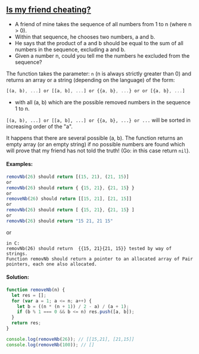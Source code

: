 ## [Is my friend cheating?](https://www.codewars.com/kata/5547cc7dcad755e480000004/javascript)

- A friend of mine takes the sequence of all numbers from 1 to n (where n > 0).
- Within that sequence, he chooses two numbers, a and b.
- He says that the product of a and b should be equal to the sum of all numbers in the sequence, excluding a and b.
- Given a number n, could you tell me the numbers he excluded from the sequence?

The function takes the parameter: `n` (n is always strictly greater than 0) and returns an array or a string (depending on the language) of the form:

```js
[(a, b), ...] or [[a, b], ...] or {{a, b}, ...} or or [{a, b}, ...]
```

- with all (a, b) which are the possible removed numbers in the sequence 1 to n.

`[(a, b), ...] or [[a, b], ...] or {{a, b}, ...} or ...` will be sorted in increasing order of the "a".

It happens that there are several possible (a, b). The function returns an empty array (or an empty string) if no possible numbers are found which will prove that my friend has not told the truth! (Go: in this case return `nil`).

#### Examples:

```js
removNb(26) should return [(15, 21), (21, 15)]
or
removNb(26) should return { {15, 21}, {21, 15} }
or
removeNb(26) should return [[15, 21], [21, 15]]
or
removNb(26) should return [ {15, 21}, {21, 15} ]
or
removNb(26) should return "15 21, 21 15"
```

or

```cSharp
in C:
removNb(26) should return  {{15, 21}{21, 15}} tested by way of strings.
Function removNb should return a pointer to an allocated array of Pair pointers, each one also allocated.
```

#### Solution:

```js
function removeNb(n) {
  let res = [];
  for (var a = 1; a <= n; a++) {
    let b = ((n * (n + 1)) / 2 - a) / (a + 1);
    if (b % 1 === 0 && b <= n) res.push([a, b]);
  }
  return res;
}

console.log(removeNb(26)); // [[15,21], [21,15]]
console.log(removeNb(100)); // []
```
